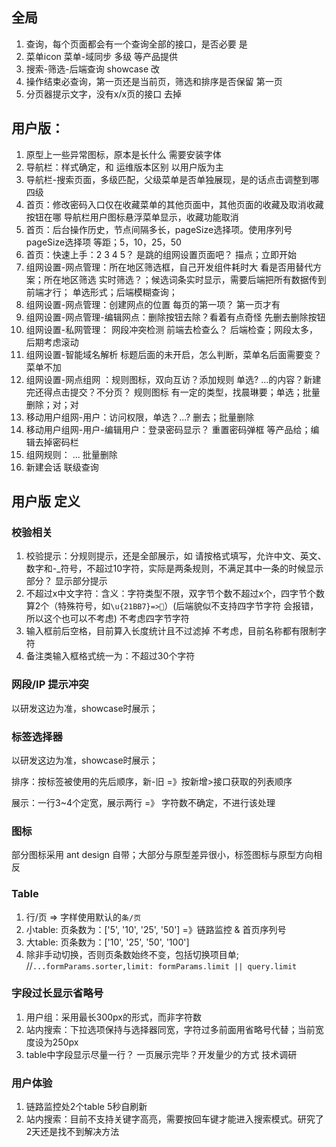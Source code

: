 ## 全局
1. 查询，每个页面都会有一个查询全部的接口，是否必要
   是
2. 菜单icon 菜单-域同步 多级
   等产品提供
3. 搜索-筛选-后端查询
   showcase 改
4. 操作结束必查询，第一页还是当前页，筛选和排序是否保留
   第一页
5. 分页器提示文字，没有x/x页的接口
   去掉

## 用户版：
1. 原型上一些异常图标，原本是长什么
   需要安装字体
2. 导航栏：样式确定，和 运维版本区别
   以用户版为主
3. 导航栏-搜索页面，多级匹配，父级菜单是否单独展现，是的话点击调整到哪
   四级
4. 首页：修改密码入口仅在收藏菜单的其他页面中，其他页面的收藏及取消收藏按钮在哪
   导航栏用户图标悬浮菜单显示，收藏功能取消
5. 首页：后台操作历史，节点间隔多长，pageSize选择项。使用序列号pageSize选择项
   等距；5，10，25，50
6. 首页：快速上手：2 3 4 5？ 是跳的组网设置页面吧？
   描点；立即开始
7. 组网设置-网点管理：所在地区筛选框，自己开发组件耗时大 看是否用替代方案；所在地区筛选 实时筛选？；候选词条实时显示，需要后端把所有数据传到前端才行；
   单选形式；后端模糊查询；
8. 组网设置-网点管理：创建网点的位置 每页的第一项？
   第一页才有
9. 组网设置-网点管理-编辑网点：删除按钮去除？看着有点奇怪
   先删去删除按钮
10. 组网设置-私网管理： 网段冲突检测 前端去检查么？
   后端检查；网段太多，后期考虑滚动
10. 组网设置-智能域名解析 标题后面的未开启，怎么判断，菜单名后面需要变？
  菜单不加
11. 组网设置-网点组网 ：规则图标，双向互访？添加规则 单选? ...的内容？新建完还得点击提交？不分页？
  规则图标 有一定的类型，找晨琳要；单选；批量删除；对；对
12. 移动用户组网-用户：访问权限，单选？...?
  删去；批量删除
13. 移动用户组网-用户-编辑用户：登录密码显示？
  重置密码弹框 等产品给；编辑去掉密码栏
14. 组网规则： ...
  批量删除
15. 新建会话 联级查询

## 用户版 定义

### 校验相关
1. 校验提示：分规则提示，还是全部展示，如 请按格式填写，允许中文、英文、数字和-_符号，不超过10字符，实际是两条规则，不满足其中一条的时候显示部分？
   显示部分提示
2. 不超过x中文字符：含义：字符类型不限，双字节个数不超过x个，四字节个数算2个（特殊符号，如`\u{21BB7}=>𡮷`）(后端貌似不支持四字节字符 会报错，所以这个也可以不考虑)
   不考虑四字节字符
3. 输入框前后空格，目前算入长度统计且不过滤掉
   不考虑，目前名称都有限制字符
4. 备注类输入框格式统一为：不超过30个字符

### 网段/IP 提示冲突

以研发这边为准，showcase时展示；

### 标签选择器

以研发这边为准，showcase时展示；

排序：按标签被使用的先后顺序，新-旧  =》按新增>接口获取的列表顺序

展示：一行3~4个定宽，展示两行 =》 字符数不确定，不进行该处理

### 图标

部分图标采用 ant design 自带；大部分与原型差异很小，标签图标与原型方向相反

### Table

1. 行/页 => 字样使用默认的`条/页`
2. 小table: 页条数为：['5', '10', '25', '50'] =》链路监控 & 首页序列号
3. 大table: 页条数为：['10', '25', '50', '100']
4. 除非手动切换，否则页条数始终不变，包括切换项目单; //`...formParams.sorter,limit: formParams.limit || query.limit`


### 字段过长显示省略号
1. 用户组：采用最长300px的形式，而非字符数
2. 站内搜索：下拉选项保持与选择器同宽，字符过多前面用省略号代替；当前宽度设为250px
3. table中字段显示尽量一行？ 一页展示完毕？开发量少的方式 技术调研

### 用户体验

1. 链路监控处2个table 5秒自刷新
2. 站内搜索：目前不支持关键字高亮，需要按回车键才能进入搜索模式。研究了2天还是找不到解决方法